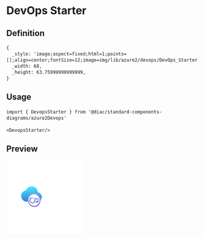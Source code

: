# DevOps Starter

## Definition

```
{
  _style: 'image;aspect=fixed;html=1;points=[];align=center;fontSize=12;image=img/lib/azure2/devops/DevOps_Starter.svg;strokeColor=none;',
  _width: 68,
  _height: 63.75999999999999,
}
```

## Usage

```
import { DevopsStarter } from '@diac/standard-components-diagrams/azure2Devops'

<DevopsStarter/>
```

## Preview

<img src="./devops-starter.png" width="200"/>
